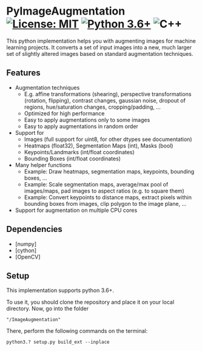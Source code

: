 

# PyImageAugmentation [![License: MIT](https://img.shields.io/badge/License-MIT-yellow.svg)](./LICENSE) [![Python 3.6+](https://img.shields.io/badge/python-3.6+-blue.svg)](https://www.python.org/downloads/release/python-360/) ![C++](https://img.shields.io/badge/C++-Solutions-red.svg?style=flat&logo=c++) 

This python implementation helps you with augmenting images for machine learning projects. 
It converts a set of input images into a new, much larger set of slightly altered images based on standard augmentation techniques.


## Features

  - Augmentation techniques
    - E.g. affine transformations (shearing), perspective transformations (rotation, flipping), contrast changes, gaussian noise, dropout of regions, hue/saturation changes, cropping/padding, ...
    - Optimized for high performance
    - Easy to apply augmentations only to some images
    - Easy to apply augmentations in random order
  - Support for
    - Images (full support for uint8, for other dtypes see documentation)
    - Heatmaps (float32), Segmentation Maps (int), Masks (bool)
    - Keypoints/Landmarks (int/float coordinates)
    - Bounding Boxes (int/float coordinates)
  - Many helper functions
     - Example: Draw heatmaps, segmentation maps, keypoints, bounding boxes, ...
     - Example: Scale segmentation maps, average/max pool of images/maps, pad images to aspect ratios (e.g. to square them)
     - Example: Convert keypoints to distance maps, extract pixels within bounding boxes from images, clip polygon to the image plane, ...
  - Support for augmentation on multiple CPU cores


## Dependencies

 * [numpy]
 * [cython]
 * [OpenCV]

## Setup

This implementation supports python 3.6+.

To use it, you should clone the repository and place it on your local directory.
Now, go into the folder

    "/ImageAugmentation"

There, perform the following commands on the terminal:

    python3.? setup.py build_ext --inplace



